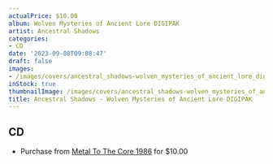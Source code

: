 ```yaml
---
actualPrice: $10.00
album: Wolven Mysteries of Ancient Lore DIGIPAK
artist: Ancestral Shadows
categories:
- CD
date: '2023-09-08T09:08:47'
draft: false
images:
- /images/covers/ancestral_shadows-wolven_mysteries_of_ancient_lore_digipak.jpg
inStock: true
thumbnailImage: /images/covers/ancestral_shadows-wolven_mysteries_of_ancient_lore_digipak-thumb.jpg
title: Ancestral Shadows - Wolven Mysteries of Ancient Lore DIGIPAK
---
```


## CD
* Purchase from [Metal To The Core 1986](https://metaltothecore1986.com/shop/ancestral-shadows-wolven-mysteries-of-ancient-lore-digipak-cd/) for $10.00
